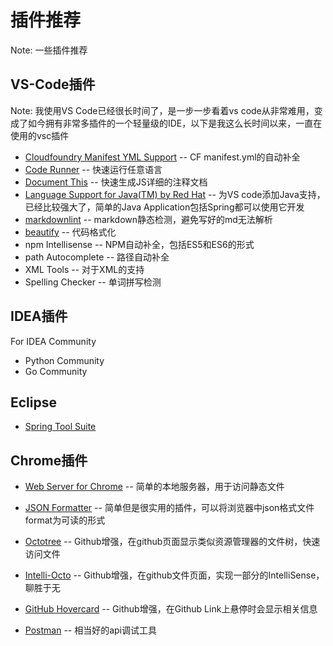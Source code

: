 # 插件推荐

Note: 一些插件推荐

## VS-Code插件

Note: 我使用VS Code已经很长时间了，是一步一步看着vs code从非常难用，变成了如今拥有非常多插件的一个轻量级的IDE，以下是我这么长时间以来，一直在使用的vsc插件

* [Cloudfoundry Manifest YML Support](https://marketplace.visualstudio.com/items?itemName=Pivotal.vscode-manifest-yaml) -- CF manifest.yml的自动补全
* [Code Runner](https://marketplace.visualstudio.com/items?itemName=formulahendry.code-runner) -- 快速运行任意语言
* [Document This](https://marketplace.visualstudio.com/items?itemName=joelday.docthis) -- 快速生成JS详细的注释文档
* [Language Support for Java(TM) by Red Hat](https://marketplace.visualstudio.com/items?itemName=redhat.java) -- 为VS code添加Java支持，已经比较强大了，简单的Java Application包括Spring都可以使用它开发
* [markdownlint](https://marketplace.visualstudio.com/items?itemName=DavidAnson.vscode-markdownlint) -- markdown静态检测，避免写好的md无法解析
* [beautify](https://marketplace.visualstudio.com/items?itemName=HookyQR.beautify) -- 代码格式化
* npm Intellisense -- NPM自动补全，包括ES5和ES6的形式
* path Autocomplete -- 路径自动补全
* XML Tools -- 对于XML的支持
* Spelling Checker -- 单词拼写检测

## IDEA插件

For IDEA Community

* Python Community
* Go Community

## Eclipse

* [Spring Tool Suite](https://spring.io/tools/sts)

## Chrome插件

* [Web Server for Chrome](https://chrome.google.com/webstore/detail/web-server-for-chrome/ofhbbkphhbklhfoeikjpcbhemlocgigb?utm_source=chrome-app-launcher-info-dialog) -- 简单的本地服务器，用于访问静态文件

* [JSON Formatter](https://chrome.google.com/webstore/detail/json-formatter/bcjindcccaagfpapjjmafapmmgkkhgoa?utm_source=chrome-app-launcher-info-dialog) -- 简单但是很实用的插件，可以将浏览器中json格式文件format为可读的形式

* [Octotree](https://chrome.google.com/webstore/detail/octotree/bkhaagjahfmjljalopjnoealnfndnagc?utm_source=chrome-app-launcher-info-dialog) -- Github增强，在github页面显示类似资源管理器的文件树，快速访问文件

* [Intelli-Octo](https://chrome.google.com/webstore/detail/intelli-octo/hbkpjkfdheainjkkebeoofkpgddnnbpk?utm_source=chrome-app-launcher-info-dialog) -- Github增强，在github文件页面，实现一部分的IntelliSense，聊胜于无

* [GitHub Hovercard](https://chrome.google.com/webstore/detail/github-hovercard/mmoahbbnojgkclgceahhakhnccimnplk?utm_source=chrome-app-launcher-info-dialog) -- Github增强，在Github Link上悬停时会显示相关信息

* [Postman](https://chrome.google.com/webstore/detail/postman/fhbjgbiflinjbdggehcddcbncdddomop?utm_source=chrome-app-launcher-info-dialog) -- 相当好的api调试工具
